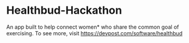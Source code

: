 # Healthbud-Hackathon
An app built to help connect women* who share the common goal of exercising.  To see more, visit https://devpost.com/software/healthbud 
